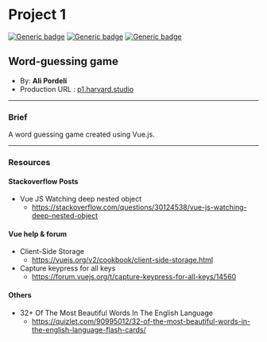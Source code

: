 # Project 1

[![Generic badge](https://img.shields.io/badge/Course-e28-blue.svg)](https://shields.io/) [![Generic badge](https://img.shields.io/badge/Project-1-red.svg)](https://shields.io/) [![Generic badge](https://img.shields.io/badge/Week-3-orange.svg)](https://shields.io/)

## Word-guessing game

+ By: **Ali Pordeli**
+ Production URL : [p1.harvard.studio](https://p1.harvard.studio)

---

### Brief

A word guessing game created using Vue.js.

---

### Resources

#### Stackoverflow Posts

+ Vue JS Watching deep nested object
  + <https://stackoverflow.com/questions/30124538/vue-js-watching-deep-nested-object>

#### Vue help & forum

+ Client-Side Storage
  + <https://vuejs.org/v2/cookbook/client-side-storage.html>
+ Capture keypress for all keys
  + <https://forum.vuejs.org/t/capture-keypress-for-all-keys/14560>

#### Others

+ 32+ Of The Most Beautiful Words In The English Language
  + <https://quizlet.com/90995012/32-of-the-most-beautiful-words-in-the-english-language-flash-cards/>

